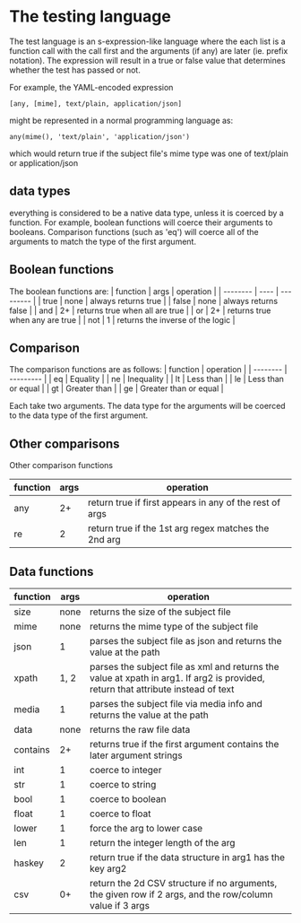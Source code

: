 # The testing language

The test language is an s-expression-like language where the
each list is a function call with the call first and the arguments (if any)
are later (ie. prefix notation).  The expression will result in a true or false 
value that determines whether the test has passed or not.

For example, the YAML-encoded expression
```
[any, [mime], text/plain, application/json]
```
might be represented in a normal programming language as:
```
any(mime(), 'text/plain', 'application/json')
```
which would return true if the subject file's mime type was one of
text/plain or application/json


## data types
everything is considered to be a native data type, unless it is coerced by
a function.  For example, boolean functions will coerce their
arguments to booleans.  Comparison functions (such as 'eq') will coerce all of 
the arguments to match the type of the first argument.

## Boolean functions
The boolean functions are:
| function | args | operation |
| -------- | ---- | --------- |
| true     | none | always returns true |
| false    | none | always returns false |
| and      | 2+   | returns true when all are true |
| or       | 2+   | returns true when any are true  |
| not      | 1    | returns the inverse of the logic |

## Comparison
The comparison functions are as follows:
| function | operation            |
| -------- | ---------            |
| eq       | Equality             |
| ne       | Inequality           |
| lt       | Less than            |
| le       | Less than or equal   |
| gt       | Greater than         |
| ge       | Greater than or equal |

Each take two arguments.  The data type for the arguments will be coerced to 
the data type of the first argument.

## Other comparisons
Other comparison functions

| function | args | operation |
| -------- | ---- | --------- |
| any      | 2+   | return true if first appears in any of the rest of args |
| re       | 2    | return true if the 1st arg regex matches the 2nd arg |

## Data functions
| function | args | operation |
| -------- | ---- | --------- |
| size     | none | returns the size of the subject file |
| mime     | none | returns the mime type of the subject file |
| json     | 1    | parses the subject file as json and returns the value at the path |
| xpath    | 1, 2    | parses the subject file as xml and returns the value at xpath in arg1. If arg2 is provided, return that attribute instead of text |
| media    | 1    | parses the subject file via media info and returns the value at the path |
| data     | none | returns the raw file data|
| contains | 2+   | returns true if the first argument contains the later argument strings |
| int      | 1    | coerce to integer |
| str      | 1    | coerce to string |
| bool     | 1    | coerce to boolean |
| float    | 1    | coerce to float |
| lower    | 1    | force the arg to lower case |
| len      | 1    | return the integer length of the arg |
| haskey   | 2    | return true if the data structure in arg1 has the key arg2 |
| csv      | 0+   | return the 2d CSV structure if no arguments, the given row if 2 args, and the row/column value if 3 args |
